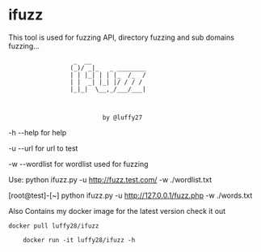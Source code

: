 # ifuzz
This tool is used for fuzzing API, directory fuzzing and sub domains fuzzing...




 
                      _  __
                     (_)/ _|_   _ ________
                     | | |_| | | |_  /_  /
                     | |  _| |_| |/ / / / 
                     |_|_|  \__,_/___/___|



			                  by @luffy27





-h --help for help

-u --url for url to test

-w --wordlist for wordlist used for fuzzing

Use: python ifuzz.py -u http://fuzz.test.com/ -w ./wordlist.txt

[root@test]-[~] python ifuzz.py -u http://127.0.0.1/fuzz.php -w ./words.txt


Also Contains my docker image for the latest version check it out




	docker pull luffy28/ifuzz

        docker run -it luffy28/ifuzz -h



